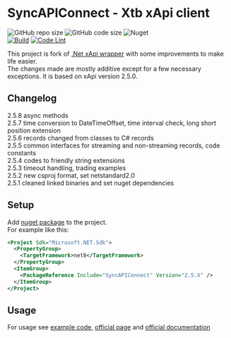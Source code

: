 # SyncAPIConnect - Xtb xApi client  

![GitHub repo size](https://img.shields.io/github/repo-size/jirikostiha/xtb-xApi)
![GitHub code size](https://img.shields.io/github/languages/code-size/jirikostiha/xtb-xApi)
![Nuget](https://img.shields.io/nuget/dt/SyncAPIConnect)  
[![Build](https://github.com/jirikostiha/xtb-xApi/actions/workflows/build.yml/badge.svg)](https://github.com/jirikostiha/xtb-xApi/actions/workflows/build.yml)
[![Code Lint](https://github.com/jirikostiha/xtb-xApi/actions/workflows/lint-code.yml/badge.svg)](https://github.com/jirikostiha/xtb-xApi/actions/workflows/lint-code.yml)

This project is fork of [.Net xApi wrapper](http://developers.xstore.pro/api/wrappers.html) with some improvements to make life easier.  
The changes made are mostly additive except for a few necessary exceptions. It is based on xApi version 2.5.0.  

## Changelog

2.5.8 async methods  
2.5.7 time conversion to DateTimeOffset, time interval check, long short position extension  
2.5.6 records changed from classes to C# records  
2.5.5 common interfaces for streaming and non-streaming records, code constants  
2.5.4 codes to friendly string extensions  
2.5.3 timeout handling, trading examples  
2.5.2 new csproj format, set netstandard2.0  
2.5.1 cleaned linked binaries and set nuget dependencies

## Setup

Add [nuget package](https://www.nuget.org/packages/SyncAPIConnect) to the project.  
For example like this:
```xml
<Project Sdk="Microsoft.NET.Sdk">
  <PropertyGroup>
    <TargetFramework>net8</TargetFramework>
  </PropertyGroup>
  <ItemGroup>
    <PackageReference Include="SyncAPIConnect" Version="2.5.X" />
  </ItemGroup>
</Project>
```

## Usage

For usage see [example code](./src/xAPITest/Program.cs), [official page](http://developers.xstore.pro/) and [official documentation](http://developers.xstore.pro/documentation/)
